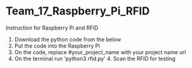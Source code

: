 # Team_17_Raspberry_Pi_RFID

Instruction for Raspberry Pi and RFID 
1. Download the python code from the below 
2. Put the code into the Raspberry Pi 
4. On the code, replace #your_project_name with your project name url
5. On the terminal run 'python3 rfid.py' 4. Scan the RFID for testing

